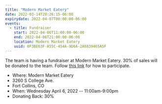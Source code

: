 ```yaml
---
title: "Modern Market Eatery"
date: 2022-03-14T20:26:15-06:00
expirydate: 2022-04-07T00:00:00-06:00
events:
  - title: Fundraiser
    start: 2022-04-06T11:00:00-06:00
    end: 2022-04-06T21:00:00-06:00
    location: Modern Market Eatery
    uuid: 0F3BE63F-A55C-454A-9D6A-2A8839465A5F
---
```


The team is having a fundraiser at Modern Market Eatery. 30% of sales will be
donated to the team. Follow [this link][modmarket] for how to participate.

<!--more-->

 - Where: Modern Market Eatery
 - 3260 S College Ave.
 - Fort Collins, CO
 - When: Wednesday April 6, 2022 --  11:00am-9:00pm
 - Donating Back: 30%

[modmarket]: https://www.groupraise.com/events/222463
